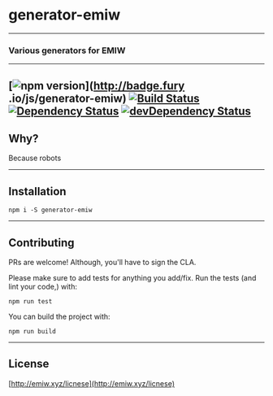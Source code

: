# generator-emiw
---

### Various generators for EMIW

--- 
[![npm version](https://badge.fury.io/js/generator-emiw.svg)](http://badge.fury
.io/js/generator-emiw) 
[![Build Status](https://travis-ci.org/emiw/generator-emiw.svg)](https://travis-ci.org/emiw/generator-emiw) 
[![Dependency Status](https://david-dm.org/emiw/generator-emiw.svg)](https://david-dm.org/emiw/generator-emiw) 
[![devDependency Status](https://david-dm.org/emiw/generator-emiw/dev-status.svg)](https://david-dm.org/emiw/generator-emiw#info=devDependencies)
---

## Why?

Because robots

---

## Installation

    npm i -S generator-emiw

---

## Contributing

PRs are welcome! Although, you'll have to sign the CLA.

Please make sure to add tests for anything you add/fix. Run the tests (and lint your code,) with:

    npm run test


You can build the project with:

    npm run build


---

## License

[http://emiw.xyz/licnese](http://emiw.xyz/licnese)


